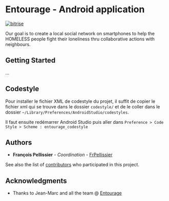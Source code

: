 # Entourage - Android application
[![bitrise](https://www.bitrise.io/app/b1ff393d94bd02fb/status.svg?token=Yad_992pQH6nGK5trMBgCw&branch=develop)](https://www.bitrise.io/app/b1ff393d94bd02fb)

Our goal is to create a local social network on smartphones to help the HOMELESS people fight their loneliness thru collaborative actions with neighbours.


## Getting Started

...

## Codestyle

Pour installer le fichier XML de codestyle du projet, il suffit de copier le fichier xml qui se trouve dans le dossier
`codestyle/` et de le coller dans le dossier `~/Library/Preferences/AndroidStudio/codestyles`.

Il faut ensuite redémarrer Android Studio puis aller dans `Preference > Code Style > Scheme : entourage_codestyle`

## Authors

* **François Pellissier** - *Coordination* - [FrPellissier](https://github.com/FrPellissier)

See also the list of [contributors](https://github.com/ReseauEntourage/entourage-android/graphs/contributors) who participated in this project.

## Acknowledgments

* Thanks to Jean-Marc and all the team @ [Entourage](https://www.entourage.social)
